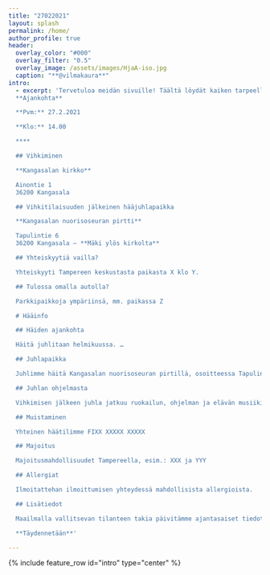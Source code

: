 ```yaml
---
title: "27022021"
layout: splash
permalink: /home/
author_profile: true
header:
  overlay_color: "#000"
  overlay_filter: "0.5"
  overlay_image: /assets/images/HjaA-iso.jpg
  caption: "**@vilmakaura**"
intro: 
  - excerpt: 'Tervetuloa meidän sivuille! Täältä löydät kaiken tarpeellisen tiedon hääjuhlaamme liittyen.
  **Ajankohta**

  **Pvm:** 27.2.2021

  **Klo:** 14.00

  ****

  ## Vihkiminen

  **Kangasalan kirkko**

  Ainontie 1  
  36200 Kangasala

  ## Vihkitilaisuuden jälkeinen hääjuhlapaikka

  **Kangasalan nuorisoseuran pirtti**

  Tapulintie 6  
  36200 Kangasala – **Mäki ylös kirkolta**

  ## Yhteiskyytiä vailla?

  Yhteiskyyti Tampereen keskustasta paikasta X klo Y.

  ## Tulossa omalla autolla?

  Parkkipaikkoja ympäriinsä, mm. paikassa Z

  # Hääinfo

  ## Häiden ajankohta

  Häitä juhlitaan helmikuussa. …

  ## Juhlapaikka

  Juhlimme häitä Kangasalan nuorisoseuran pirtillä, osoitteessa Tapulintie 6. Matka kirkolta juhlapaikalle on lyhyt, mutta mäkinen. Juhlapaikalla on rajallisesti paikoitustilaa.

  ## Juhlan ohjelmasta

  Vihkimisen jälkeen juhla jatkuu ruokailun, ohjelman ja elävän musiikin tahdissa. …

  ## Muistaminen

  Yhteinen häätilimme FIXX XXXXX XXXXX

  ## Majoitus

  Majoitusmahdollisuudet Tampereella, esim.: XXX ja YYY

  ## Allergiat

  Ilmoitattehan ilmoittumisen yhteydessä mahdollisista allergioista.

  ## Lisätiedot

  Maailmalla vallitsevan tilanteen takia päivitämme ajantasaiset tiedot hääjuhlastamme tälle sivustolle.

  **Täydennetään**'

---
```


{% include feature_row id="intro" type="center" %}
